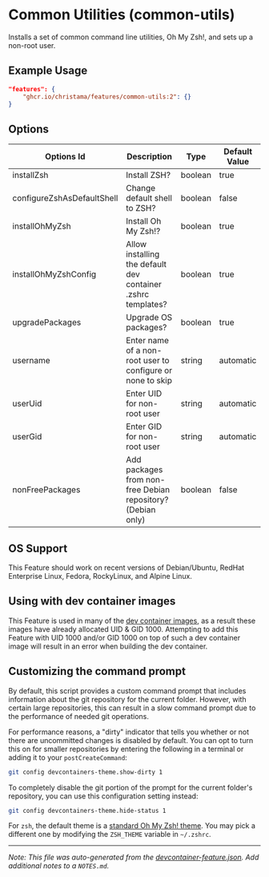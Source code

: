 
# Common Utilities (common-utils)

Installs a set of common command line utilities, Oh My Zsh!, and sets up a non-root user.

## Example Usage

```json
"features": {
    "ghcr.io/christama/features/common-utils:2": {}
}
```

## Options

| Options Id | Description | Type | Default Value |
|-----|-----|-----|-----|
| installZsh | Install ZSH? | boolean | true |
| configureZshAsDefaultShell | Change default shell to ZSH? | boolean | false |
| installOhMyZsh | Install Oh My Zsh!? | boolean | true |
| installOhMyZshConfig | Allow installing the default dev container .zshrc templates? | boolean | true |
| upgradePackages | Upgrade OS packages? | boolean | true |
| username | Enter name of a non-root user to configure or none to skip | string | automatic |
| userUid | Enter UID for non-root user | string | automatic |
| userGid | Enter GID for non-root user | string | automatic |
| nonFreePackages | Add packages from non-free Debian repository? (Debian only) | boolean | false |

## OS Support

This Feature should work on recent versions of Debian/Ubuntu, RedHat Enterprise Linux, Fedora, RockyLinux, and Alpine Linux.

## Using with dev container images

This Feature is used in many of the [dev container images](https://github.com/search?q=repo%3Adevcontainers%2Fimages+%22ghcr.io%2Fdevcontainers%2Ffeatures%2Fcommon-utils%22&type=code), as a result
these images have already allocated UID & GID 1000. Attempting to add this Feature with  UID 1000 and/or GID 1000 on top of such a dev container image will result in an error when building the dev container.

## Customizing the command prompt

By default, this script provides a custom command prompt that includes information about the git repository for the current folder. However, with certain large repositories, this can result in a slow command prompt due to the performance of needed git operations.

For performance reasons, a "dirty" indicator that tells you whether or not there are uncommitted changes is disabled by default. You can opt to turn this on for smaller repositories by entering the following in a terminal or adding it to your `postCreateCommand`:

```bash
git config devcontainers-theme.show-dirty 1
```

To completely disable the git portion of the prompt for the current folder's repository, you can use this configuration setting instead:

```bash
git config devcontainers-theme.hide-status 1
```

For `zsh`, the default theme is a [standard Oh My Zsh! theme](https://ohmyz.sh/). You may pick a different one by modifying the `ZSH_THEME` variable in `~/.zshrc`.


---

_Note: This file was auto-generated from the [devcontainer-feature.json](https://github.com/christama/features/blob/main/src/common-utils/devcontainer-feature.json).  Add additional notes to a `NOTES.md`._
